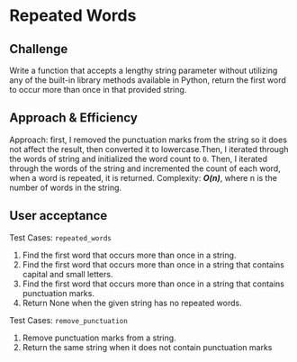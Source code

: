 # Repeated Words

## Challenge
Write a function that accepts a lengthy string parameter without utilizing any of the built-in library methods available in Python, return the first word to occur more than once in that provided string.

## Approach & Efficiency
Approach: first, I removed the punctuation marks from the string so it does not affect the result, then converted it to lowercase.Then, I iterated through the words of string and initialized the word count to `0`. Then, I iterated through the words of the string and incremented the count of each word, when a word is repeated, it is returned.
Complexity: ***O(n)***, where n is the number of words in the string.

## User acceptance
Test Cases: `repeated_words`
1. Find the first word that occurs more than once in a string.
2. Find the first word that occurs more than once in a string that contains capital and small letters.
3. Find the first word that occurs more than once in a string that contains punctuation marks.
4. Return None when the given string has no repeated words.

Test Cases: `remove_punctuation`
1. Remove punctuation marks from a string.
2. Return the same string when it does not contain punctuation marks

